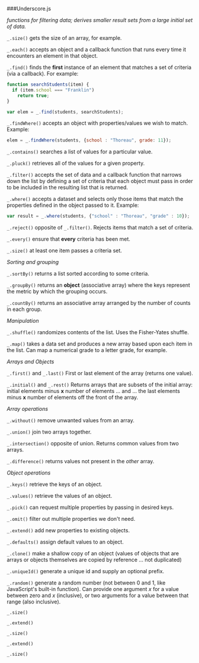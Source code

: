 ###Underscore.js

*functions for filtering data; derives smaller result sets from a large initial set of data.*

`_.size()` gets the size of an array, for example.

`_.each()` accepts an object and a callback function that runs every time it encounters an element in that object.

`_.find()` finds the **first** instance of an element that matches a set of criteria (via a callback). For example:

```js
function searchStudents(item) {
  if (item.school === "Franklin")
    return true;
}

var elem = _.find(students, searchStudents);
```

`_.findWhere()` accepts an object with properties/values we wish to match. Example:

```js
elem = _.findWhere(students, {school : "Thoreau", grade: 11});
```

`_.contains()` searches a list of values for a particular value.

`_.pluck()` retrieves all of the values for a given property.

`_.filter()` accepts the set of data and a callback function that narrows down the list by defining a set of criteria that each object must pass in order to be included in the resulting list that is returned.

`_.where()` accepts a dataset and selects only those items that match the properties defined in the object passed to it. Example:

```js
var result = _.where(students, {"school" : "Thoreau", "grade" : 10});
```

`_.reject()` opposite of `_.filter()`. Rejects items that match a set of criteria.

`_.every()` ensure that **every** criteria has been met.

`_.size()` at least one item passes a criteria set.

*Sorting and grouping*

`_.sortBy()` returns a list sorted according to some criteria.

`_.groupBy()` returns an **object** (associative array) where the keys represent the metric by which the grouping occurs.

`_.countBy()` returns an associative array arranged by the number of counts in each group.

*Manipulation*

`_.shuffle()` randomizes contents of the list. Uses the Fisher-Yates shuffle.

`_.map()` takes a data set and produces a new array based upon each item in the list. Can map a numerical grade to a letter grade, for example.

*Arrays and Objects*

`_.first()` and `_.last()` First or last element of the array (returns one value).

`_.initial()` and `_.rest()` Returns arrays that are subsets of the initial array: initial elements minus **x** number of elements ... and ... the last elements minus **x** number of elements off the front of the array.

*Array operations*

`_.without()` remove unwanted values from an array.

`_.union()` join two arrays together.

`_.intersection()` opposite of union. Returns common values from two arrays.

`_.difference()` returns values not present in the *other* array.

*Object operations*

`_.keys()` retrieve the keys of an object.

`_.values()` retrieve the values of an object.

`_.pick()` can request multiple properties by passing in desired keys.

`_.omit()` filter out multiple properties we don't need.

`_.extend()` add new properties to existing objects.

`_.defaults()` assign default values to an object.

`_.clone()` make a shallow copy of an object (values of objects that are arrays or objects themselves are copied by reference ... not duplicated)

`_.uniqueId()` generate a unique id and supply an optional prefix.

`_.random()` generate a random number (not between 0 and 1, like JavaScript's built-in function). Can provide one argument *x* for a value between zero and *x* (inclusive), or two arguments for a value between that range (also inclusive).

`_.size()`

`_.extend()`

`_.size()`

`_.extend()`

`_.size()`
